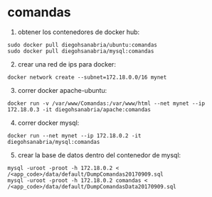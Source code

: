 # comandas

1. obtener los contenedores de docker hub:
```
sudo docker pull diegohsanabria/ubuntu:comandas
sudo docker pull diegohsanabria/mysql:comandas
```

2. crear una red de ips para docker:
```
docker network create --subnet=172.18.0.0/16 mynet
```

3. correr docker apache-ubuntu:
```
docker run -v /var/www/Comandas:/var/www/html --net mynet --ip 172.18.0.3 -it diegohsanabria/apache:comandas
```

4. correr docker mysql:
```
docker run --net mynet --ip 172.18.0.2 -it diegohsanabria/mysql:comandas
```

5. crear la base de datos dentro del contenedor de mysql:
```
mysql -uroot -proot -h 172.18.0.2 < /<app_code>/data/default/DumpComandas20170909.sql
mysql -uroot -proot -h 172.18.0.2 comandas < /<app_code>/data/default/DumpComandasData20170909.sql
```
